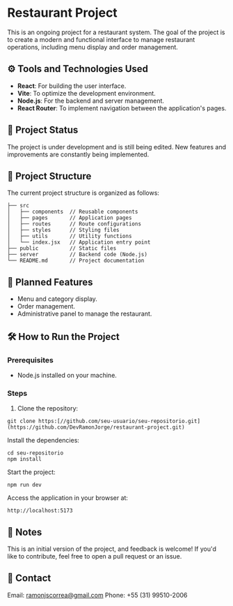 # Restaurant Project

This is an ongoing project for a restaurant system. The goal of the project is to create a modern and functional interface to manage restaurant operations, including menu display and order management.

## ⚙️ Tools and Technologies Used

- **React**: For building the user interface.  
- **Vite**: To optimize the development environment.  
- **Node.js**: For the backend and server management.  
- **React Router**: To implement navigation between the application's pages.  

## 🚧 Project Status

The project is under development and is still being edited. New features and improvements are constantly being implemented.  

## 📂 Project Structure

The current project structure is organized as follows:  

```
├── src
│   ├── components  // Reusable components
│   ├── pages       // Application pages
│   ├── routes      // Route configurations
│   ├── styles      // Styling files
│   ├── utils       // Utility functions
│   └── index.jsx   // Application entry point
├── public          // Static files
├── server          // Backend code (Node.js)
└── README.md       // Project documentation
````

## 🚀 Planned Features

- Menu and category display.  
- Order management.  
- Administrative panel to manage the restaurant.  

## 🛠️ How to Run the Project

### Prerequisites

- Node.js installed on your machine.  

### Steps

1. Clone the repository:  
```
git clone https:[//github.com/seu-usuario/seu-repositorio.git](https://github.com/DevRamonJorge/restaurant-project.git)
````
Install the dependencies:
````
cd seu-repositorio
npm install
````

Start the project:
````
npm run dev
````

Access the application in your browser at:
````
http://localhost:5173
````

## 📌 Notes
This is an initial version of the project, and feedback is welcome!
If you'd like to contribute, feel free to open a pull request or an issue.

## 📧 Contact
Email: ramonjscorrea@gmail.com
Phone: +55 (31) 99510-2006
